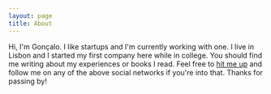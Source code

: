 ```yaml
---
layout: page
title: About
---
```


Hi, I'm Gonçalo. I like startups and I'm currently working with one. I live in Lisbon and I started my first company here while in college. You should find me writing about my experiences or books I read. Feel free to [hit me up](mailto:goncalornunes@gmail.com) and follow me on any of the above social networks if you're into that.
Thanks for passing by!